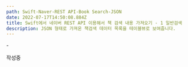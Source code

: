 ```yaml
---
path: Swift-Naver-REST API-Book Search-JSON
date: 2022-07-17T14:50:08.884Z
title: Swift에서 네이버 REST API 이용해서 책 검색 내용 가져오기 - 1 일반검색
description: JSON 형태로 가져온 책검색 데이터 목록을 테이블뷰로 보여줍니다.
---
```

\-

작성중